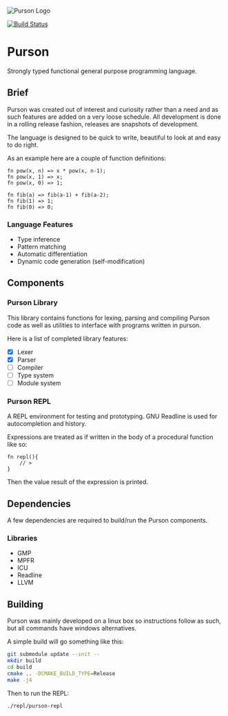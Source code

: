 ![Purson 
Logo](https://image.ibb.co/ng9iGo/purson_Lion_Red_Very_Small.png)

[![Build Status](https://travis-ci.com/RamblingMadMan/purson-lang.svg?branch=master)](https://travis-ci.com/RamblingMadMan/purson-lang)

# Purson
Strongly typed functional general purpose programming language.

## Brief
Purson was created out of interest and curiosity rather than a need and as such 
features are added on a very loose schedule. All development is done in a 
rolling release fashion, releases are snapshots of development.

The language is designed to be quick to write, beautiful to look at and easy to do right.

As an example here are a couple of function definitions:

```
fn pow(x, n) => x * pow(x, n-1);
fn pow(x, 1) => x;
fn pow(x, 0) => 1;

fn fib(a) => fib(a-1) + fib(a-2);
fn fib(1) => 1;
fn fib(0) => 0;
```

### Language Features

- Type inference
- Pattern matching
- Automatic differentiation
- Dynamic code generation (self-modification)

## Components

### Purson Library
This library contains functions for lexing, parsing and compiling Purson code as well as utilities to interface with programs written in purson.

Here is a list of completed library features:

- [X] Lexer
- [X] Parser
- [ ] Compiler
- [ ] Type system
- [ ] Module system

### Purson REPL
A REPL environment for testing and prototyping. GNU Readline is used for 
autocompletion and history.
  
Expressions are treated as if written in the body of a procedural function like so:

```
fn repl(){
	// > 
}
```

Then the value result of the expression is printed.

## Dependencies

A few dependencies are required to build/run the Purson components.

### Libraries

* GMP
* MPFR
* ICU
* Readline
* LLVM

## Building

Purson was mainly developed on a linux box so instructions follow as such, but all commands have windows alternatives.

A simple build will go something like this:

```bash
git submodule update --init --
mkdir build
cd build
cmake .. -DCMAKE_BUILD_TYPE=Release
make -j4
```

Then to run the REPL:
```bash
./repl/purson-repl
```
